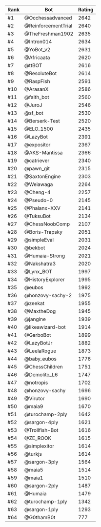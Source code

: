 Rank|Bot|Rating
---|---|---
#1|@Occhessadvanced|2642
#2|@ReinforcementTrial|2640
#3|@TheFreshman1902|2635
#4|@Intron014|2634
#5|@YoBot_v2|2631
#6|@Africaata|2620
#7|@ttBOT|2616
#8|@ResoluteBot|2614
#9|@RaspFish|2591
#10|@ArasanX|2586
#11|@faith_bot|2560
#12|@JuroJ|2546
#13|@sf_bot|2530
#14|@Berserk-Test|2520
#15|@ELO_1500|2435
#16|@LazyBot|2391
#17|@expositor|2367
#18|@AKS-Mantissa|2366
#19|@catriever|2340
#20|@pawn_git|2315
#21|@SaxtonEngine|2303
#22|@Weiawaga|2264
#23|@Cheng-4|2257
#24|@Pseudo-0|2145
#25|@Phalanx-XXV|2141
#26|@TuksuBot|2134
#27|@ChessNoobComp|2107
#28|@Boris-Trapsky|2051
#29|@simpleEval|2031
#30|@bekbot|2024
#31|@Humaia-Strong|2021
#32|@Nakshatra3|2020
#33|@Lynx_BOT|1997
#34|@HistoryExplorer|1995
#35|@eubos|1992
#36|@honzovy-sachy-2|1975
#37|@zeekat|1955
#38|@MaxtheDog|1945
#39|@jangine|1939
#40|@likeawizard-bot|1914
#41|@GarboBot|1899
#42|@LazyBotJr|1882
#43|@LeelaRogue|1873
#44|@baby_eubos|1776
#45|@ChessChildren|1751
#46|@Demolito_L6|1747
#47|@notropis|1702
#48|@honzovy-sachy|1696
#49|@Virutor|1690
#50|@maia9|1670
#51|@turochamp-2ply|1642
#52|@sargon-4ply|1621
#53|@Trollfish-Bot|1616
#54|@ZE_ROOK|1615
#55|@simplexitor|1614
#56|@turkjs|1614
#57|@sargon-3ply|1564
#58|@maia5|1514
#59|@maia1|1510
#60|@sargon-2ply|1487
#61|@Humaia|1479
#62|@turochamp-1ply|1342
#63|@sargon-1ply|1293
#64|@G0thamB0t|777
